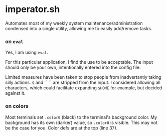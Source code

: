 # imperator.sh

Automates most of my weekly system maintenance/administration condensed into a
single utility, allowing me to easily add/remove tasks.

### on `eval`

Yes, I am using `eval`.

For this particular application, I find the use to be acceptable. The input
should only be your own, intentionally entered into the config file.

Limited measures have been taken to stop people from inadvertantly taking
silly actions. `$` and ````` are stripped from the input. I considered
allowing all characters, which could facilitate expanding `$HOME` for example,
but decided against it.

### on colors

Most terminals set `.color0` (black) to the terminal's background color. My
background has its own (darker) value, so `.color0` is visible. This may not be
the case for you. Color defs are at the top (line 37).
